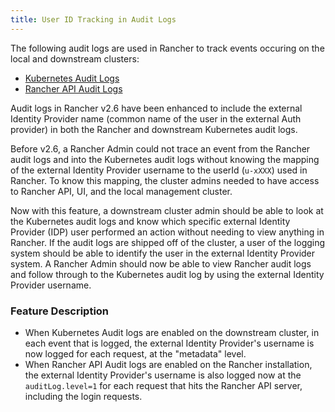 ```yaml
---
title: User ID Tracking in Audit Logs
---
```


The following audit logs are used in Rancher to track events occuring on the local and downstream clusters:

* [Kubernetes Audit Logs](https://rancher.com/docs/rke/latest/en/config-options/audit-log/)
* [Rancher API Audit Logs](../../how-to-guides/advanced-user-guides/enable-api-audit-log)

Audit logs in Rancher v2.6 have been enhanced to include the external Identity Provider name (common name of the user in the external Auth provider) in both the Rancher and downstream Kubernetes audit logs.

Before v2.6, a Rancher Admin could not trace an event from the Rancher audit logs and into the Kubernetes audit logs without knowing the mapping of the external Identity Provider username to the userId (`u-xXXX`) used in Rancher.
To know this mapping, the cluster admins needed to have access to Rancher API, UI, and the local management cluster.

Now with this feature, a downstream cluster admin should be able to look at the Kubernetes audit logs and know which specific external Identity Provider (IDP) user performed an action without needing to view anything in Rancher.
If the audit logs are shipped off of the cluster, a user of the logging system should be able to identify the user in the external Identity Provider system.
A Rancher Admin should now be able to view Rancher audit logs and follow through to the Kubernetes audit log by using the external Identity Provider username.

### Feature Description

- When Kubernetes Audit logs are enabled on the downstream cluster, in each event that is logged, the external Identity Provider's username is now logged for each request, at the "metadata" level.
- When Rancher API Audit logs are enabled on the Rancher installation, the external Identity Provider's username is also logged now at the `auditLog.level=1` for each request that hits the Rancher API server, including the login requests.
